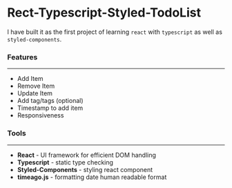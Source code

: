 # Rect-Typescript-Styled-TodoList

I have built it as the first project of learning `react` with `typescript` as well as `styled-components`.

### Features

---

- Add Item
- Remove Item
- Update Item
- Add tag/tags (optional)
- Timestamp to add item
- Responsiveness

### Tools

---

- **React** - UI framework for efficient DOM handling
- **Typescript** - static type checking
- **Styled-Components** - styling react component
- **timeago.js** - formatting date human readable format
